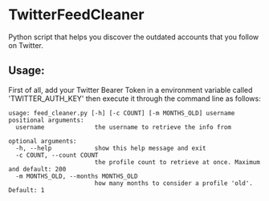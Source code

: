 # TwitterFeedCleaner
Python script that helps you discover the outdated accounts that you follow on Twitter.

## Usage:
First of all, add your Twitter Bearer Token in a environment variable called 'TWITTER_AUTH_KEY' then execute it through the command line as follows:
    
    usage: feed_cleaner.py [-h] [-c COUNT] [-m MONTHS_OLD] username
    positional arguments:
      username              the username to retrieve the info from

    optional arguments:
      -h, --help            show this help message and exit
      -c COUNT, --count COUNT
                            the profile count to retrieve at once. Maximum and default: 200
      -m MONTHS_OLD, --months MONTHS_OLD
                            how many months to consider a profile 'old'. Default: 1

